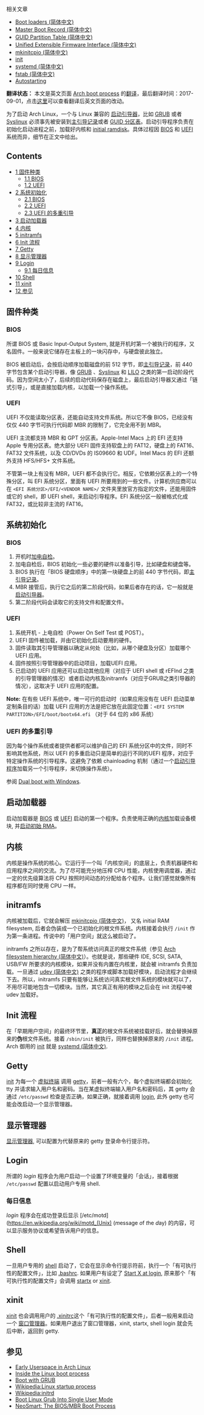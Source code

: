 相关文章

*   [Boot loaders (简体中文)](/index.php/Boot_loaders_(%E7%AE%80%E4%BD%93%E4%B8%AD%E6%96%87) "Boot loaders (简体中文)")
*   [Master Boot Record (简体中文)](/index.php/Master_Boot_Record_(%E7%AE%80%E4%BD%93%E4%B8%AD%E6%96%87) "Master Boot Record (简体中文)")
*   [GUID Partition Table (简体中文)](/index.php/GUID_Partition_Table_(%E7%AE%80%E4%BD%93%E4%B8%AD%E6%96%87) "GUID Partition Table (简体中文)")
*   [Unified Extensible Firmware Interface (简体中文)](/index.php/Unified_Extensible_Firmware_Interface_(%E7%AE%80%E4%BD%93%E4%B8%AD%E6%96%87) "Unified Extensible Firmware Interface (简体中文)")
*   [mkinitcpio (简体中文)](/index.php/Mkinitcpio_(%E7%AE%80%E4%BD%93%E4%B8%AD%E6%96%87) "Mkinitcpio (简体中文)")
*   [init](/index.php/Init "Init")
*   [systemd (简体中文)](/index.php/Systemd_(%E7%AE%80%E4%BD%93%E4%B8%AD%E6%96%87) "Systemd (简体中文)")
*   [fstab (简体中文)](/index.php/Fstab_(%E7%AE%80%E4%BD%93%E4%B8%AD%E6%96%87) "Fstab (简体中文)")
*   [Autostarting](/index.php/Autostarting "Autostarting")

**翻译状态：** 本文是英文页面 [Arch boot process](/index.php/Arch_boot_process "Arch boot process") 的[翻译](/index.php/ArchWiki_Translation_Team_(%E7%AE%80%E4%BD%93%E4%B8%AD%E6%96%87) "ArchWiki Translation Team (简体中文)")，最后翻译时间：2017-09-01，点击[这里](https://wiki.archlinux.org/index.php?title=Arch+boot+process&diff=0&oldid=477810)可以查看翻译后英文页面的改动。

为了启动 Arch Linux，一个与 Linux 兼容的 [启动引导器](/index.php/Boot_loaders_(%E7%AE%80%E4%BD%93%E4%B8%AD%E6%96%87) "Boot loaders (简体中文)")，比如 [GRUB](/index.php/GRUB_(%E7%AE%80%E4%BD%93%E4%B8%AD%E6%96%87) "GRUB (简体中文)") 或者 [Syslinux](/index.php/Syslinux_(%E7%AE%80%E4%BD%93%E4%B8%AD%E6%96%87) "Syslinux (简体中文)") 必须事先被安装到[主引导记录](/index.php/%E4%B8%BB%E5%BC%95%E5%AF%BC%E8%AE%B0%E5%BD%95 "主引导记录")或者 [GUID 分区表](/index.php/GUID_Partition_Table_(%E7%AE%80%E4%BD%93%E4%B8%AD%E6%96%87) "GUID Partition Table (简体中文)")。启动引导程序负责在初始化启动进程之前，加载好内核和 [initial ramdisk](/index.php/Mkinitcpio_(%E7%AE%80%E4%BD%93%E4%B8%AD%E6%96%87) "Mkinitcpio (简体中文)")。具体过程因 [BIOS](https://en.wikipedia.org/wiki/BIOS "wikipedia:BIOS") 和 [UEFI](/index.php/UEFI "UEFI") 系统而异，细节在正文中给出。

## Contents

*   [1 固件种类](#固件种类)
    *   [1.1 BIOS](#BIOS)
    *   [1.2 UEFI](#UEFI)
*   [2 系统初始化](#系统初始化)
    *   [2.1 BIOS](#BIOS_2)
    *   [2.2 UEFI](#UEFI_2)
    *   [2.3 UEFI 的多重引导](#UEFI_的多重引导)
*   [3 启动加载器](#启动加载器)
*   [4 内核](#内核)
*   [5 initramfs](#initramfs)
*   [6 Init 流程](#Init_流程)
*   [7 Getty](#Getty)
*   [8 显示管理器](#显示管理器)
*   [9 Login](#Login)
    *   [9.1 每日信息](#每日信息)
*   [10 Shell](#Shell)
*   [11 xinit](#xinit)
*   [12 参见](#参见)

## 固件种类

### BIOS

所谓 BIOS 或 Basic Input-Output System, 就是开机时第一个被执行的程序，又名固件。一般来说它储存在主板上的一块闪存中，与硬盘彼此独立。

BIOS 被启动后，会按启动顺序加载磁盘的前 512 字节，即[主引导记录](/index.php/%E4%B8%BB%E5%BC%95%E5%AF%BC%E8%AE%B0%E5%BD%95 "主引导记录")，前 440 字节包含某个启动引导器，像 [GRUB](/index.php/GRUB_(%E7%AE%80%E4%BD%93%E4%B8%AD%E6%96%87) "GRUB (简体中文)") 、[Syslinux](/index.php/Syslinux_(%E7%AE%80%E4%BD%93%E4%B8%AD%E6%96%87) "Syslinux (简体中文)") 和 [LILO](/index.php/LILO "LILO") 之类的第一启动阶段代码。因为空间太小了，后续的启动代码保存在磁盘上，最后启动引导器又通过「链式引导」，或是直接加载内核，以加载一个操作系统。

### UEFI

UEFI 不仅能读取分区表，还能自动支持文件系统。所以它不像 BIOS，已经没有仅仅 440 字节可执行代码即 MBR 的限制了，它完全用不到 MBR。

UEFI 主流都支持 MBR 和 GPT 分区表。Apple-Intel Macs 上的 EFI 还支持 Apple 专用分区表。绝大部分 UEFI 固件支持软盘上的 FAT12，硬盘上的 FAT16、FAT32 文件系统，以及 CD/DVDs 的 IS09660 和 UDF。Intel Macs 的 EFI 还额外支持 HFS/HFS+ 文件系统。

不管第一块上有没有 MBR，UEFI 都不会执行它。相反，它依赖分区表上的一个特殊分区，叫 EFI 系统分区，里面有 UEFI 所要用到的一些文件。计算机供应商可以在 `<EFI 系统分区>/EFI/<VENDOR NAME>/` 文件夹里放官方指定的文件，还能用固件或它的 shell，即 UEFI shell，来启动引导程序。EFI 系统分区一般被格式化成 FAT32，或比较非主流的 FAT16。

## 系统初始化

### BIOS

1.  开机时[加电自检](https://en.wikipedia.org/wiki/Power-on_self-test "wikipedia:Power-on self-test")。
2.  加电自检后，BIOS 初始化一些必要的硬件以准备引导，比如硬盘和键盘等。
3.  BIOS 执行在「BIOS 硬盘顺序」中的第一块硬盘上的前 440 字节代码，即[主引导记录](/index.php/%E4%B8%BB%E5%BC%95%E5%AF%BC%E8%AE%B0%E5%BD%95 "主引导记录")。
4.  MBR 接管后，执行它之后的第二阶段代码，如果后者存在的话，它一般就是[启动引导器](/index.php/Boot_loaders_(%E7%AE%80%E4%BD%93%E4%B8%AD%E6%96%87) "Boot loaders (简体中文)")。
5.  第二阶段代码会读取它的支持文件和配置文件。

### UEFI

1.  系统开机 - 上电自检（Power On Self Test 或 POST）。
2.  UEFI 固件被加载，并由它初始化启动要用的硬件。
3.  固件读取其引导管理器以确定从何处（比如，从哪个硬盘及分区）加载哪个 UEFI 应用。
4.  固件按照引导管理器中的启动项目，加载UEFI 应用。
5.  已启动的 UEFI 应用还可以启动其他应用（对应于 UEFI shell 或 rEFInd 之类的引导管理器的情况）或者启动内核及initramfs（对应于GRUB之类引导器的情况），这取决于 UEFI 应用的配置。

**Note:** 在有些 UEFI 系统中，唯一可行的启动时（如果应用没有在 UEFI 启动菜单定制条目的话）加载 UEFI 应用的方法是把它放在此固定位置：`<EFI SYSTEM PARTITION>/EFI/boot/bootx64.efi` （对于 64 位的 x86 系统）

### UEFI 的多重引导

因为每个操作系统或者提供者都可以维护自己的 EFI 系统分区中的文件，同时不影响其他系统，所以 UEFI 的多重启动只是简单的运行不同的UEFI 程序，对应于特定操作系统的引导程序。这避免了依赖 chainloading 机制（通过一个[启动引导程序](/index.php/Boot_loader "Boot loader")加载另一个引导程序，来切换操作系统）。

参阅 [Dual boot with Windows](/index.php/Dual_boot_with_Windows "Dual boot with Windows").

## 启动加载器

启动加载器是 [BIOS](https://en.wikipedia.org/wiki/BIOS "wikipedia:BIOS") 或 [UEFI](/index.php/UEFI "UEFI") 启动的第一个程序。负责使用正确的[内核](/index.php/Kernel_parameters "Kernel parameters")加载设备模块, 并[启动初始 RMA](/index.php/Mkinitcpio "Mkinitcpio")。

## 内核

内核是操作系统的核心。它运行于一个叫「内核空间」的底层上，负责机器硬件和应用程序之间的交流。为了尽可能充分地压榨 CPU 性能，内核使用调度器，通过一定的优先级算法将 CPU 按照时间动态的分配给各个程序。让我们感觉就像所有程序都在同时使用 CPU 一样。

## initramfs

内核被加载后，它就会解压 [mkinitcpio (简体中文)](/index.php/Mkinitcpio_(%E7%AE%80%E4%BD%93%E4%B8%AD%E6%96%87) "Mkinitcpio (简体中文)")， 又名 initial RAM filesystem, 后者会伪装成一个已初始化的根文件系统。内核接着会执行 `/init` 作为第一条进程。传说中的「用户空间」就这么被启动了。

initramfs 之所以存在，是为了帮系统访问真正的根文件系统（参见 [Arch filesystem hierarchy (简体中文)](/index.php/Arch_filesystem_hierarchy_(%E7%AE%80%E4%BD%93%E4%B8%AD%E6%96%87) "Arch filesystem hierarchy (简体中文)")）。也就是说，那些硬件 IDE, SCSI, SATA, USB/FW 所要求的内核模块，如果并没有内置在内核里，就会被 initramfs 负责加载。一旦通过 [udev (简体中文)](/index.php/Udev_(%E7%AE%80%E4%BD%93%E4%B8%AD%E6%96%87) "Udev (简体中文)") 之类的程序或脚本加载好模块，启动流程才会继续下去。所以，initramfs 只要有能够让系统访问真实根文件系统的模块就可以了，不用尽可能地包含一切模块。当然，其它真正有用的模块之后会在 init 流程中被 udev 加载好。

## Init 流程

在「早期用户空间」的最终环节里，**真正**的根文件系统被挂载好后，就会替换掉原来的**伪**根文件系统。接着 `/sbin/init` 被执行，同样也替换掉原来的 `/init` 进程。Arch 御用的 [init](/index.php/Init "Init") 就是 [systemd (简体中文)](/index.php/Systemd_(%E7%AE%80%E4%BD%93%E4%B8%AD%E6%96%87) "Systemd (简体中文)").

## Getty

[init](/index.php/Init "Init") 为每一个 [虚拟终端](https://en.wikipedia.org/wiki/Virtual_console "wikipedia:Virtual console") 调用 [getty](/index.php/Getty "Getty")，前者一般有六个，每个虚拟终端都会初始化 tty 并请求输入用户名和密码。当在某虚拟终端输入用户名和密码后，其 getty 会通过 `/etc/passwd` 检查是否正确，如果正确，就接着调用 [login](#Login), 此外 getty 也可能会改启动一个显示管理器。

## 显示管理器

[显示管理器](/index.php/Display_manager_(%E7%AE%80%E4%BD%93%E4%B8%AD%E6%96%87) "Display manager (简体中文)"), 可以配置为代替原来的 getty 登录命令行提示符。

## Login

所谓的 *login* 程序会为用户启动一个设置了环境变量的「会话」，接着根据 `/etc/passwd` 配置以启动用户专用 shell.

### 每日信息

*login* 程序会在成功登录后显示 [/etc/motd](https://en.wikipedia.org/wiki/motd_(Unix) (*m*essage *o*f *t*he *d*ay) 的内容，可以显示服务协议或希望告诉用户的信息。

## Shell

一旦用户专用的 [shell](/index.php/Shell "Shell") 启动了，它会在显示命令行提示符前，执行一个「有可执行性的配置文件」，比如 [.bashrc](/index.php/.bashrc ".bashrc"). 如果用户有设定了 [Start X at login](/index.php/Start_X_at_login "Start X at login"), 原来那个「有可执行性的配置文件」会调用 [startx](/index.php/Startx "Startx") or [xinit](/index.php/Xinit "Xinit").

## xinit

[xinit](/index.php/Xinit "Xinit") 也会调用用户的 [.xinitrc](/index.php/.xinitrc ".xinitrc")这个「有可执行性的配置文件」，后者一般用来启动一个 [窗口管理器](/index.php/Window_manager_(%E7%AE%80%E4%BD%93%E4%B8%AD%E6%96%87) "Window manager (简体中文)")。如果用户退出了窗口管理器，xinit, startx, shell login 就会先后中断，返回到 getty.

## 参见

*   [Early Userspace in Arch Linux](http://archlinux.me/brain0/2010/02/13/early-userspace-in-arch-linux/)
*   [Inside the Linux boot process](http://www.ibm.com/developerworks/linux/library/l-linuxboot/)
*   [Boot with GRUB](http://www.linuxjournal.com/article/4622)
*   [Wikipedia:Linux startup process](https://en.wikipedia.org/wiki/Linux_startup_process "wikipedia:Linux startup process")
*   [Wikipedia:initrd](https://en.wikipedia.org/wiki/initrd "wikipedia:initrd")
*   [Boot Linux Grub Into Single User Mode](http://www.cyberciti.biz/faq/grub-boot-into-single-user-mode/)
*   [NeoSmart: The BIOS/MBR Boot Process](https://neosmart.net/wiki/mbr-boot-process/)